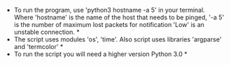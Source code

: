 * To run the program, use 'python3 hostname -a 5' in your terminal. Where 'hostname' is the name of the host that needs to be pinged, '-a 5' is the number of maximum lost packets for notification 'Low' is an unstable connection. *
* The script uses modules 'os', 'time'. Also script uses libraries 'argparse' and 'termcolor' *
* To run the script you will need a higher version Python 3.0 *
